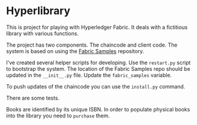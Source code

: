 # Hyperlibrary

This is project for playing with Hyperledger Fabric. It deals with a fictitious library with various functions.

The project has two components. The chaincode and client code. The system is based on using the [Fabric Samples](https://github.com/hyperledger/fabric-samples) repository.

I've created several helper scripts for developing. Use the `restart.py` script to bootstrap the system.
The location of the Fabric Samples repo should be updated in the `__init__.py` file. Update the `fabric_samples` variable.

To push updates of the chaincode you can use the `install.py` command.

There are some tests.

Books are identified by its unique ISBN. In order to populate physical books into the library you need to `purchase` them.
